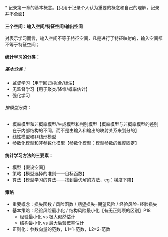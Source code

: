 \* 记录第一章的基本概念。【只用于记录个人认为重要的概念和自己的理解，记录并不全面】 
#### 三个空间：输入空间/特征空间/输出空间
对表示学习而言，输入空间不等于特征空间，凡是进行了特征映射的，输入空间都不等于特征空间；
#### 统计学习的分类：
##### 基本分类：
- 监督学习【用于回归/拟合/标注】
- 无监督学习【用于聚类/降维/概率估计】
- 强化学习
###### 按模型分类：
- 概率模型和非概率模型/生成模型和判别模型【概率模型与非概率模型的差别在于内部结构的不同，而不是由输入和输出的映射关系来划分的】
- 线性模型和非线形模型
- 参数化模型和非参数化模型【参数化模型：模型参数的维度固定】
#### 统计学习方法的三要素：
- 模型【假设空间】
- 策略【模型选择的准则——目标函数】
- 算法【模型学习的算法——找到最优解的方法，eg：梯度下降】

#### 策略
- 重要概念：损失函数 / 风险函数 / 期望损失=期望风险 / 经验风险=经验损失
- 基本策略：经验风险最小化 / 结构风险最小化【有无正则项的区别】P18
  - 经验最小化 vs 极大似然估计
  - 结构最小化 vs 最大后验概率估计
- 正则化：参数向量的范数，L1=1-范数，L2=2-范数
